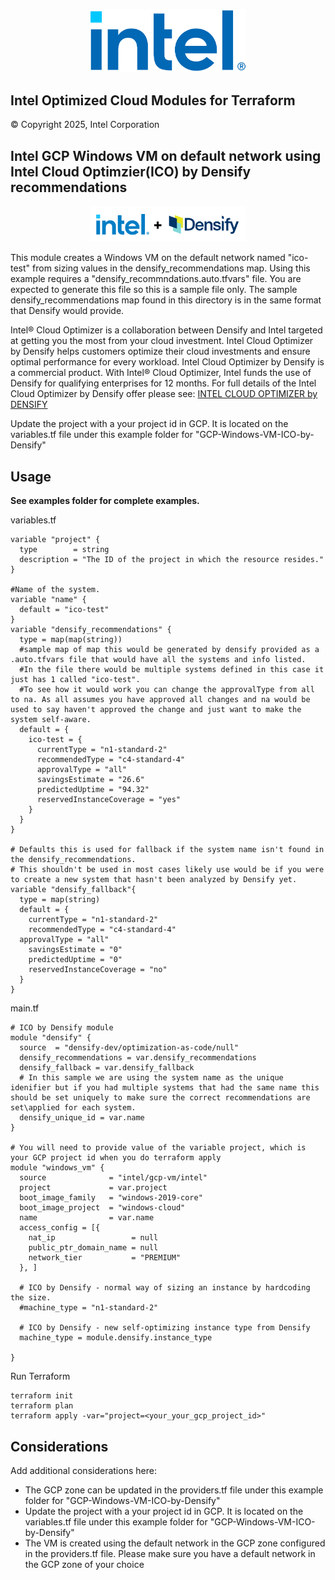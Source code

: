 <p align="center">
  <img src="https://github.com/intel/terraform-intel-gcp-vm/blob/main/images/logo-classicblue-800px.png?raw=true" alt="Intel Logo" width="250"/>
</p>

## Intel Optimized Cloud Modules for Terraform

© Copyright 2025, Intel Corporation

## Intel GCP Windows VM on default network using Intel Cloud Optimzier(ICO) by Densify recommendations
 
<p align="center">
  <img src="https://github.com/intel/terraform-intel-gcp-vm/blob/main/images/azure-vm-ico.png?raw=true" alt="Intel + Densify Logo" width="250"/>
</p>

This module creates a Windows VM on the default network named "ico-test" from sizing values in the densify_recommendations map. 
Using this example requires a "densify_recommndations.auto.tfvars" file. You are expected to generate this file so this is a sample file only. 
The sample densify_recommendations map found in this directory is in the same format that Densify would provide. 

Intel® Cloud Optimizer is a collaboration between Densify and Intel targeted at getting you the most from your cloud investment. 
Intel Cloud Optimizer by Densify helps customers optimize their cloud investments and ensure optimal performance for every workload.
Intel Cloud Optimizer by Densify is a commercial product. With Intel® Cloud Optimizer, Intel funds the use of Densify for qualifying enterprises for 12 months. For full details of the Intel Cloud Optimizer by Densify offer please see: [INTEL CLOUD OPTIMIZER by DENSIFY](https://www.densify.com/product/intel/)

Update the project with a your project id in GCP. It is located on the variables.tf file under this example folder for "GCP-Windows-VM-ICO-by-Densify" 

## Usage

**See examples folder for complete examples.**

variables.tf

```hcl
variable "project" {
  type        = string
  description = "The ID of the project in which the resource resides."
}

#Name of the system.
variable "name" {
  default = "ico-test"
}
variable "densify_recommendations" {
  type = map(map(string))
  #sample map of map this would be generated by densify provided as a .auto.tfvars file that would have all the systems and info listed. 
  #In the file there would be multiple systems defined in this case it just has 1 called "ico-test". 
  #To see how it would work you can change the approvalType from all to na. As all assumes you have approved all changes and na would be used to say haven't approved the change and just want to make the system self-aware. 
  default = { 
    ico-test = {
      currentType = "n1-standard-2"
      recommendedType = "c4-standard-4"
      approvalType = "all"
      savingsEstimate = "26.6"
      predictedUptime = "94.32"
      reservedInstanceCoverage = "yes"
    }
  }
}

# Defaults this is used for fallback if the system name isn't found in the densify_recommendations. 
# This shouldn't be used in most cases likely use would be if you were to create a new system that hasn't been analyzed by Densify yet.
variable "densify_fallback"{
  type = map(string)
  default = {
	currentType = "n1-standard-2"
	recommendedType = "c4-standard-4"
  approvalType = "all"
	savingsEstimate = "0"
	predictedUptime = "0"
	reservedInstanceCoverage = "no"
  }
}
```

main.tf
```hcl
# ICO by Densify module
module "densify" {
  source  = "densify-dev/optimization-as-code/null"
  densify_recommendations = var.densify_recommendations
  densify_fallback = var.densify_fallback
  # In this sample we are using the system name as the unique idenifier but if you had multiple systems that had the same name this should be set uniquely to make sure the correct recommendations are set\applied for each system.
  densify_unique_id = var.name
}

# You will need to provide value of the variable project, which is your GCP project id when you do terraform apply
module "windows_vm" {
  source              = "intel/gcp-vm/intel"
  project             = var.project
  boot_image_family   = "windows-2019-core"
  boot_image_project  = "windows-cloud"
  name                = var.name
  access_config = [{
    nat_ip                 = null
    public_ptr_domain_name = null
    network_tier           = "PREMIUM"
  }, ]

  # ICO by Densify - normal way of sizing an instance by hardcoding the size.
  #machine_type = "n1-standard-2"

  # ICO by Densify - new self-optimizing instance type from Densify
  machine_type = module.densify.instance_type

}
```

Run Terraform

```hcl
terraform init  
terraform plan
terraform apply -var="project=<your_your_gcp_project_id>"
```

## Considerations
Add additional considerations here:
- The GCP zone can be updated in the providers.tf file under this example folder for "GCP-Windows-VM-ICO-by-Densify"
- Update the project with a your project id in GCP. It is located on the variables.tf file under this example folder for "GCP-Windows-VM-ICO-by-Densify"
- The VM is created using the default network in the GCP zone configured in the providers.tf file. Please make sure you have a default network in the GCP zone of your choice
